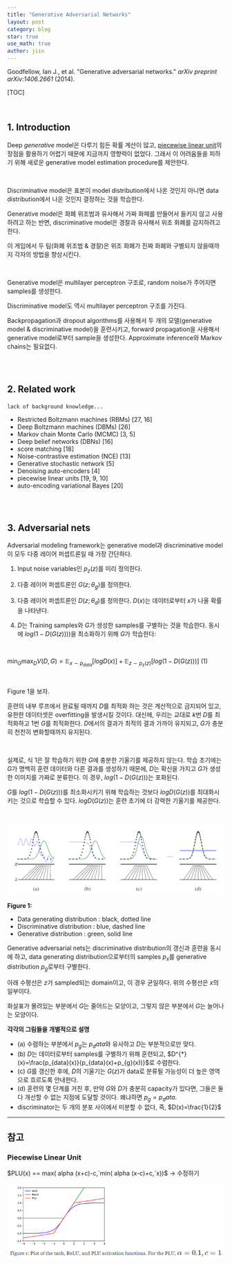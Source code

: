 ```yaml
---
title: "Generative Adversarial Networks"
layout: post
category: blog
star: true
use_math: true
author: jiin
---
```


Goodfellow, Ian J., et al. "Generative adversarial networks." *arXiv preprint arXiv:1406.2661* (2014).

[TOC]

<br>

## 1. Introduction

Deep *generative* model은 다루기 힘든 확률 계산이 많고, [piecewise linear unit](#piecewise-linear-unit)의 장점을 활용하기 어렵기 때문에 지금까지 영향력이 없었다. 그래서 이 어려움들을 피하기 위해 새로운 generative model estimation procedure를 제안한다.  

<br>

Discriminative model은 표본이 model distribution에서 나온 것인지 아니면 data distribution에서 나온 것인지 결정하는 것을 학습한다. 

Generative model은 화폐 위조범과 유사해서 가짜 화페를 만들어서 들키지 않고 사용하려고 하는 반면, discriminative model은 경찰과 유사해서 위조 화폐를 감지하려고 한다. 

이 게임에서 두 팀(화폐 위조범 & 경찰)은 위조 화폐가 진짜 화폐와 구별되지 않을때까지 각자의 방법을 향상시킨다.

<br>

Generative model은 multilayer perceptron 구조로, random noise가 주어지면 samples를 생성한다.

Discriminative model도 역시 multilayer perceptron 구조를 가진다.

Backpropagation과 dropout algorithms를 사용해서 두 개의 모델(generative model & discriminative model)을 훈련시키고, forward propagation을 사용해서 generative model로부터 sample을 생성한다. Approximate inference와 Markov chains는 필요없다.

<br>

<br>

## 2. Related work 

`lack of background knowledge...`

* Restricted Boltzmann machines (RBMs) [27, 16]
* Deep Boltzmann machines (DBMs) [26]
* Markov chain Monte Carlo (MCMC) [3, 5]
* Deep belief networks (DBNs) [16]
* score matching [18]
* Noise-contrastive estimation (NCE) [13]
* Generative stochastic network [5]
* Denoising auto-encoders [4]
* piecewise linear units [19, 9, 10]
* auto-encoding variational Bayes [20]

<br>

<br>

## 3. Adversarial nets

Adversarial modeling framework는 generative model과 discriminative model이 모두 다중 레이어 퍼셉트론일 때 가장 간단하다. 

1. Input noise variables인 $p_z(z)$를 미리 정의한다. 

2. 다중 레이어 퍼셉트론인 $G(z;\theta_g)$를 정의한다. 

3. 다중 레이어 퍼셉트론인 $D(z;\theta_d)$를 정의한다. $D(x)$는 데이터로부터 $x$가 나올 확률을 나타낸다. 

4. $D$는 Training samples와 $G$가 생성한 samples를 구별하는 것을 학습한다. 동시에 $log(1-D(G(z))))$을 최소화하기 위해 $G$가 학습한다: 

<br> 

$\min_{G}\max_{D}V(D, G)=\mathbb{E}_{x\sim p_{data}}[logD(x)]+\mathbb{E}_{z\sim p_z(z)}[log(1-D(G(z)))]$          (1)

<br>

Figure 1을 보자.  

훈련의 내부 루프에서 완료될 때까지 $D$를 최적화 하는 것은 계산적으로 금지되어 있고, 유한한 데이터셋은 overfitting을 발생시킬 것이다. 대신에, 우리는 교대로 $k$번 $D$를 최적화하고 $1$번 $G$를 최적화한다. $D$에서의 결과가 최적의 결과 가까이 유지되고, $G$가 충분히 천천히 변화할때까지 유지된다. 

<br>

실제로, 식 1은 잘 학습하기 위한 $G$에 충분한 기울기를 제공하지 않는다. 학습 초기에는 $G$가 명백히 훈련 데이터와 다른 결과를 생성하기 때문에, $D$는 확신을 가지고 $G$가 생성한 이미지를 가짜로 분류한다. 이 경우, $log(1-D(G(z)))$는 포화된다. 

$G$를 $log(1-D(G(z)))$를 최소화시키기 위해 학습하는 것보다 $log D(G(z))$를 최대화시키는 것으로 학습할 수 있다. $log D(G(z))$는 훈련 초기에 더 강력한 기울기를 제공한다.

<br>

![Fig1](..\assets\gan\fig1.PNG)

**Figure 1:** 

- Data generating distribution : black, dotted line
- Discriminative distribution : blue, dashed line
- Generative distribution : green, solid line

Generative adversarial nets는 discriminative distribution의 갱신과 훈련을 동시에 하고, data generating distribution으로부터의 samples $p_x$를 generative distribution $p_g$로부터 구별한다.

아래 수평선은 $z$가 sampled되는 domain이고, 이 경우 균일하다. 위의 수평선은 $x$의 일부이다. 

화살표가 몰려있는 부분에서 $G$는 줄어드는 모양이고, 그렇지 않은 부분에서 $G$는 늘어나는 모양이다.

**각각의 그림들을 개별적으로 설명**

- (a) 수렴하는 부분에서 $p_g$는 $p_data$와 유사하고 $D$는 부분적으로만 맞다. 
- (b) $D$는 데이터로부터 samples를 구별하기 위해 훈련되고, $D^{*}(x)=\frac{p_{data}(x)}{p_{data}(x)+p_{g}(x))}$로 수렴한다.
- (c) $G$를 갱신한 후에, $D$의 기울기는 $G(z)$가 data로 분류될 가능성이 더 높은 영역으로 흐르도록 안내한다.
- (d) 훈련의 몇 단계를 거친 후, 만약 $G$와 $D$가 충분히 capacity가 있다면, 그들은 둘 다 개선할 수 없는 지점에 도달할 것이다. 왜냐하면 $p_g=p_data$.
- discriminator는 두 개의 분포 사이에서 미분할 수 없다, 즉, $D(x)=\frac{1}{2}$

------

## 참고

### Piecewise Linear Unit

$PLU(x) == max( alpha (x+c)-c,`min( alpha (x-c)+c,`x))$ -> 수정하기

![PLU](..\assets\gan\plu.PNG)

